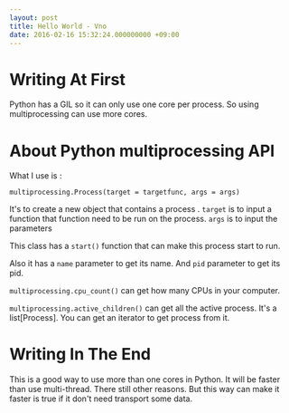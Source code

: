 ```yaml
---
layout: post
title: Hello World - Vno
date: 2016-02-16 15:32:24.000000000 +09:00
---
```


# Writing At First
Python has a GIL so it can only use one core per process. So using multiprocessing can use more cores.
# About Python multiprocessing API
What I use is :
```
multiprocessing.Process(target = targetfunc, args = args)
```
It's to create a new object that contains a process .
`target` is to input a function that function need to be run on the process.
`args` is to input the parameters

This class has a `start()` function that can make this process start to run.

Also it has a `name` parameter to get its name. And `pid` parameter to get its pid.

`multiprocessing.cpu_count()` can get how many CPUs in your computer.

`multiprocessing.active_children()` can get all the active process. It's a list[Process]. You can get an iterator to get process from it.

# Writing In The End
This is a good way to use more than one cores in Python. It will be faster than use multi-thread. There still other reasons. But this way can make it faster is true if it don't need transport some data.
